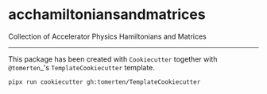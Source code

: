 acchamiltoniansandmatrices
==========================

Collection of Accelerator Physics Hamiltonians and Matrices

----
This package has been created with `Cookiecutter` together with `@tomerten`_'s
`TemplateCookiecutter` template.

```bash
pipx run cookiecutter gh:tomerten/TemplateCookiecutter
```

